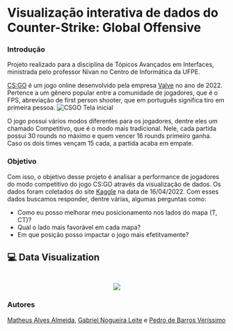 # Visualização interativa de dados do Counter-Strike: Global Offensive

### Introdução
Projeto realizado para a disciplina de Tópicos Avançados em Interfaces, ministrada pelo professor Nivan no Centro de Informática da UFPE.

[CS:GO](https://store.steampowered.com/app/730/CounterStrike_Global_Offensive/) é um jogo online desenvolvido pela empresa [Valve](https://www.valvesoftware.com/pt-br/) no ano de 2022. Pertence a um gênero popular entre a comunidade de jogadores, que é o FPS, abreviação de first person shooter, que em português significa tiro em primeira pessoa.
![CSGO Tela inicial](https://steamuserimages-a.akamaihd.net/ugc/1745688678476285371/83C0ACED8FBAE0F216CCB0ACF822A53A43FC36EB/?imw=5000&imh=5000&ima=fit&impolicy=Letterbox&imcolor=%23000000&letterbox=false)

O jogo possui vários modos diferentes para os jogadores, dentre eles um chamado Competitivo, que é o modo mais tradicional. Nele, cada partida possui 30 rounds no máximo e quem vencer 16 rounds primeiro ganha. Caso os dois times vençam 15 cada, a partida acaba em empate.

### Objetivo
Com isso, o objetivo desse projeto é analisar a performance de jogadores do modo competitivo do jogo CS:GO através da visualização de dados. Os dados foram coletados do site [Kaggle](https://www.kaggle.com/datasets/skihikingkevin/csgo-matchmaking-damage) na data de 16/04/2022. Com esses dados buscamos responder, dentre várias, algumas perguntas como:
- Como eu posso melhorar meu posicionamento nos lados do mapa (T, CT)?
- Qual o lado mais favorável em cada mapa?
- Em que posição posso impactar o jogo mais efetitvamente?

## 💻 Data Visualization

<h1 align="center">
    <img src=".github/cs-data-vis.png">
</h1>

### Autores
[Matheus Alves Almeida](https://github.com/MatheusAlvesAlmeida),
[Gabriel Nogueira Leite](https://github.com/gabrielnogueiralt) e
[Pedro de Barros Veríssimo](https://github.com/pbv2)
